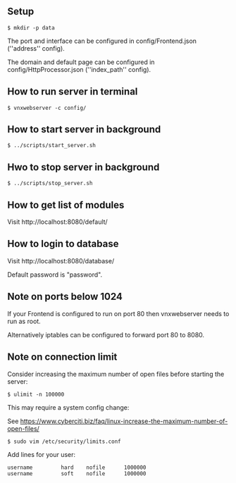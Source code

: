 
## Setup

`$ mkdir -p data`

The port and interface can be configured in config/Frontend.json (''address'' config).

The domain and default page can be configured in config/HttpProcessor.json (''index_path'' config).

## How to run server in terminal

`$ vnxwebserver -c config/`

## How to start server in background

`$ ../scripts/start_server.sh`

## Hwo to stop server in background

`$ ../scripts/stop_server.sh`

## How to get list of modules

Visit http://localhost:8080/default/

## How to login to database

Visit http://localhost:8080/database/

Default password is "password".

## Note on ports below 1024

If your Frontend is configured to run on port 80 then vnxwebserver needs to run as root.

Alternatively iptables can be configured to forward port 80 to 8080.

## Note on connection limit

Consider increasing the maximum number of open files before starting the server:

`$ ulimit -n 100000`

This may require a system config change:

See https://www.cyberciti.biz/faq/linux-increase-the-maximum-number-of-open-files/

`$ sudo vim /etc/security/limits.conf`

Add lines for your user:

```
username         hard    nofile      1000000
username         soft    nofile      1000000
```
